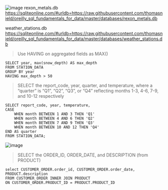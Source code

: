 ![image](https://github.com/user-attachments/assets/23cda1f6-2dc6-42dd-9878-2b889c6e291e)
rexon_metals.db
https://sqliteonline.com/#urldb=https://raw.githubusercontent.com/thomasnield/oreilly_sql_fundamentals_for_data/master/databases/rexon_metals.db

weather_stations.db
https://sqliteonline.com/#urldb=https://raw.githubusercontent.com/thomasnield/oreilly_sql_fundamentals_for_data/master/databases/weather_stations.db

> Use HAVING on aggregated fields as MAX()
```
SELECT year, max(snow_depth) AS max_depth
FROM STATION_DATA
GROUP BY year
HAVING max_depth > 50
```

> SELECT the report_code, year, quarter, and temperature, where a “quarter” is “Q1”, “Q2”, “Q3”, or
“Q4” reflecting months 1-3, 4-6, 7-9, and 10-12 respectively
```
SELECT report_code, year, temperature,
CASE
    WHEN month BETWEEN 1 AND 3 THEN 'Q1'
    WHEN month BETWEEN 4 AND 6 THEN 'Q2'
    WHEN month BETWEEN 7 AND 9 THEN 'Q3'
    WHEN month BETWEEN 10 AND 12 THEN 'Q4'
END AS quarter
FROM STATION_DATA;
```
![image](https://github.com/user-attachments/assets/328dc389-151e-4f90-a752-4532974392e0)
> SELECT the ORDER_ID, ORDER_DATE, and DESCRIPTION (from PRODUCT)
```
select CUSTOMER_ORDER.order_id, CUSTOMER_ORDER.order_date, PRODUCT.description
FROM CUSTOMER_ORDER INNER JOIN PRODUCT
ON CUSTOMER_ORDER.PRODUCT_ID = PRODUCT.PRODUCT_ID
```


